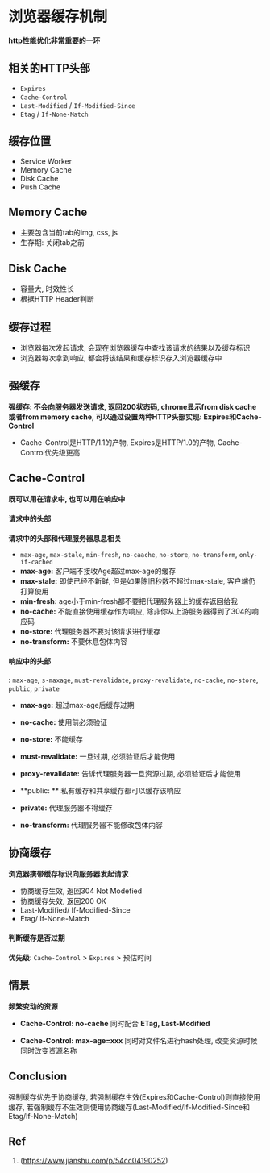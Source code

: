 # 浏览器缓存机制

**http性能优化非常重要的一环**



## 相关的HTTP头部

- `Expires `
- `Cache-Control`
- `Last-Modified` / `If-Modified-Since`
- `Etag` / `If-None-Match`



## 缓存位置

- Service Worker
- Memory Cache
- Disk Cache
- Push Cache



## Memory Cache

- 主要包含当前tab的img, css, js
- 生存期: 关闭tab之前



## Disk Cache

- 容量大, 时效性长
- 根据HTTP Header判断



## 缓存过程

- 浏览器每次发起请求, 会现在浏览器缓存中查找该请求的结果以及缓存标识
- 浏览器每次拿到响应, 都会将该结果和缓存标识存入浏览器缓存中



## 强缓存

**强缓存: 不会向服务器发送请求, 返回200状态码, chrome显示from disk cache或者from memory cache, 可以通过设置两种HTTP头部实现: Expires和Cache-Control**

- Cache-Control是HTTP/1.1的产物, Expires是HTTP/1.0的产物, Cache-Control优先级更高



## Cache-Control

**既可以用在请求中, 也可以用在响应中**



#### 请求中的头部

**请求中的头部和代理服务器息息相关**

-  `max-age`, `max-stale`, `min-fresh`, `no-caache`, `no-store`, `no-transform`, `only-if-cached`
- **max-age:** 客户端不接收Age超过max-age的缓存
- **max-stale:** 即使已经不新鲜, 但是如果陈旧秒数不超过max-stale, 客户端仍打算使用
- **min-fresh:** age小于min-fresh都不要把代理服务器上的缓存返回给我
- **no-cache:** 不能直接使用缓存作为响应, 除非你从上游服务器得到了304的响应码
- **no-store:** 代理服务器不要对该请求进行缓存
- **no-transform:** 不要休息包体内容





#### 响应中的头部

: `max-age`, `s-maxage`, `must-revalidate`, `proxy-revalidate`, `no-cache`, `no-store`, `public`, `private`

- **max-age:** 超过max-age后缓存过期

- **no-cache:** 使用前必须验证

- **no-store:** 不能缓存

- **must-revalidate:** 一旦过期, 必须验证后才能使用

- **proxy-revalidate:** 告诉代理服务器一旦资源过期, 必须验证后才能使用

- **public: ** 私有缓存和共享缓存都可以缓存该响应

- **private:**  代理服务器不得缓存

- **no-transform:** 代理服务器不能修改包体内容  

  







## 协商缓存

**浏览器携带缓存标识向服务器发起请求**

- 协商缓存生效, 返回304 Not Modefied
- 协商缓存失效, 返回200 OK
- Last-Modified/ If-Modified-Since
- Etag/ If-None-Match



#### 判断缓存是否过期

**优先级**: `Cache-Control` > `Expires` > 预估时间 



## 情景

**频繁变动的资源**

- **Cache-Control: no-cache** 同时配合 **ETag, Last-Modified**



- **Cache-Control: max-age=xxx** 同时对文件名进行hash处理, 改变资源时候同时改变资源名称





## Conclusion

强制缓存优先于协商缓存, 若强制缓存生效(Expires和Cache-Control)则直接使用缓存, 若强制缓存不生效则使用协商缓存(Last-Modified/If-Modified-Since和Etag/If-None-Match)



## Ref

1. (https://www.jianshu.com/p/54cc04190252)